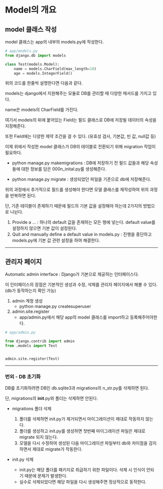 # Model의 개요

## model 클래스 작성

model 클래스는 app의 내부의 models.py에 작성한다.

``` python
# app/models.py
from django.db import models

class Test(models.Model):
    name = models.CharField(max_length=10)
    age = models.IntegerField()

```

위의 코드를 한줄씩 설명한다면 다음과 같다.

models는 django에서 지원해주는 모듈로 DB를 관리할 때 다양한 메서드를 가지고 있다.

name은 models의 CharField를 가진다.

여기서 models의 뒤에 붙어있는 Field는 필드 클래스로 DB에 저장될 데이터의 속성을 지정해준다.

또한 Field에는 다양한 제약 조건을 걸 수 있다. (유효성 검사, 기본값, 빈 값, null값 등)

이제 위에서 작성한 model 클래스가 DB의 테이블로 전환되기 위해 migration 작업이 필요하다.

- python manage.py makemigrations : DB에 저장하기 전 필드 값들과 해당 속성들에 대한 정보를 담은
000n_inital.py를 생성해준다.

- python manage.py migrate : 생성되었던 파일을 기준으로 db에 저장해준다.

위의 과정에서 추가적으로 필드를 생성해야 한다면 모델 클래스를 재작성하여 위의 과정을 반복하면 된다.

단, 기존 테이블이 존재하기 때문에 필드의 기본 값을 설정해야 하는데 2가지의 방법으로 나뉜다.

1. Provide a ... : 하나의 default 값을 존재하는 모든 행에 넣는다. default value를 설정하지 않으면 기본 값이 설정된다.
2. Quit and manually define a default value in models.py : 진행을 중단하고 models.py에 기본 값 관련 설정을 하여 해결한다.

---

## 관리자 페이지

Automatic admin interface : Django가 기본으로 제공하는 인터페이스다.

이 인터페이스의 장점은 기본적인 생성과 수정, 삭제를 관리자 페이지에서 해볼 수 있다.(db가 동작하는지 확인 가능)

1. admin 계정 생성
    - python manage.py createsuperuser
2. admin.site.register
    - app/admin.py에서 해당 app의 model 클래스를 import하고 등록해주어야한다.

``` python
# app/admin.py

from django.contrib import admin
from .models import Test


admin.site.register(Test)
```

---

### 번외 - DB 초기화

DB를 초기화하려면 DB인 db.sqlite3과 migrations의 n_str.py를 삭제하면 된다.

단, migrations의 __init__.py와 폴더는 삭제하면 안된다.

- migrations 폴더 삭제
    1. 폴더를 삭제하면 init.py가 제거되면서 마이그레이션이 제대로 작동하지 않는다.
    2. 폴더를 생성하고 init.py를 생성하면 첫번째 마이그레이션 파일은 제대로 migrate 되지 않는다.
    3. 모델을 다시 수정하여 생성된 다음 마이그레이션 파일부터 db와 차이점을 감지하면서 제대로 migrate가 작동한다.

- init.py 삭제
    - init.py는 해당 폴더를 패키지로 취급하기 위한 파일이다. 삭제 시 인식이 안되기 때문에 문제가 발생한다.
    - 실수로 삭제되었다면 해당 파일을 다시 생성해주면 정상적으로 동작한다.
